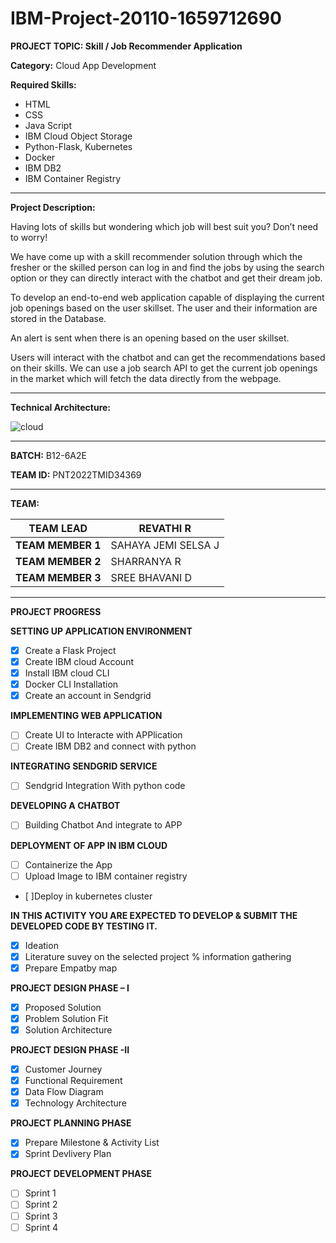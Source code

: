 # IBM-Project-20110-1659712690

**PROJECT TOPIC: Skill / Job Recommender Application**

**Category:** Cloud App Development

**Required Skills:** 
- HTML
- CSS
- Java Script
- IBM Cloud Object Storage
- Python-Flask, Kubernetes
- Docker
- IBM DB2
- IBM Container Registry
__________________________________________________________________________________________________________________________


**Project Description:**
  
Having lots of skills but wondering which job will best suit you? 
Don’t need to worry! 

We have come up with a skill recommender solution through which the fresher or the skilled person can log in and find the jobs by using the search option or they can directly interact with the chatbot and get their dream job.

To develop an end-to-end web application capable of displaying the current job openings based on the user skillset. 
The user and their information are stored in the Database.

An alert is sent when there is an opening based on the user skillset.

Users will interact with the chatbot and can get the recommendations based on their skills.
We can use a job search API to get the current job openings in the market which will fetch the data directly from the webpage.

__________________________________________________________________________________________________________________________

**Technical Architecture:**

![cloud](https://user-images.githubusercontent.com/114278610/196971314-038c4b1b-000b-4d2f-aedc-9e94b491aa01.png)

__________________________________________________________________________________________________________________________

**BATCH:** B12-6A2E

**TEAM ID:** PNT2022TMID34369
_______________________________________________

**TEAM:**

**TEAM LEAD** | REVATHI R
--- | --- 
**TEAM MEMBER 1** | SAHAYA JEMI SELSA J 
**TEAM MEMBER 2** | SHARRANYA R
**TEAM MEMBER 3** | SREE BHAVANI D
___________________________________________________

**PROJECT PROGRESS**

**SETTING UP APPLICATION ENVIRONMENT**

- [x] Create a Flask Project
- [x] Create IBM cloud Account
- [x] Install IBM cloud CLI
- [x] Docker CLI Installation
- [x] Create an account in Sendgrid

**IMPLEMENTING WEB APPLICATION**

- [ ] Create UI to Interacte with APPlication
- [ ] Create IBM DB2 and connect with python

**INTEGRATING SENDGRID SERVICE**

- [ ] Sendgrid Integration With python code

**DEVELOPING A CHATBOT**

- [ ] Building Chatbot And integrate to APP

**DEPLOYMENT OF APP IN IBM CLOUD**

- [ ] Containerize the App
- [ ] Upload Image to IBM container registry
- [ ]Deploy in kubernetes cluster

**IN THIS ACTIVITY YOU ARE EXPECTED TO DEVELOP & SUBMIT THE DEVELOPED CODE BY TESTING IT.**

- [x] Ideation
- [x] Literature suvey on the selected project % information gathering
- [x] Prepare Empatby map  

**PROJECT DESIGN PHASE – I**

- [x] Proposed Solution
- [x] Problem Solution Fit
- [x] Solution Architecture

**PROJECT DESIGN PHASE -II**

- [x] Customer Journey 
- [x] Functional Requirement
- [x] Data Flow Diagram
- [x] Technology Architecture

**PROJECT PLANNING PHASE**

- [x] Prepare Milestone & Activity List
- [x] Sprint Devlivery Plan

**PROJECT DEVELOPMENT PHASE**

- [ ] Sprint 1
- [ ] Sprint 2
- [ ] Sprint 3
- [ ] Sprint 4
